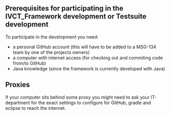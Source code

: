 ## Prerequisites for participating in the IVCT_Framework development or Testsuite development

To participate in the development you need:

* a personal GitHub account (this will have to be added to a MSG-134 team by one of the projects owners)
* a computer with internet access (for checking out and commiting code from/to GitHub)
* Java knowledge (since the framework is currently developed with Java)

## Proxies
If your computer sits behind some proxy you might need to ask your IT-department for the exact settings to configure for GitHub, gradle and eclipse to reach the internet.
